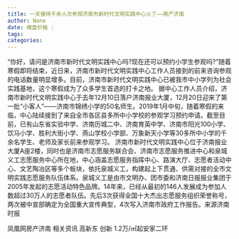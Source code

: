 ```yaml
---
title: 一天接待千余人次参观济南市新时代文明实践中心火了——房产济南
author: None
date: 楼盘价格 : 
tags: 
categories: 
---
```

                        
<!-- more -->
“你好，请问是济南市新时代文明实践中心吗?现在还可以预约小学生参观吗?”随着寒假即将结束，近日来，济南市新时代文明实践中心工作人员接到的前来咨询参观的电话数量明显增多。目前，济南市新时代文明实践中心已被我市中小学列为社会实践基地，这个寒假成为了众多学生首选的打卡之地。
据中心工作人员介绍，济南市新时代文明实践中心于去年12月10日落户济南报业大厦，12月20日迎来了第一批“小客人”——济南市锦绣小学的50名师生。2019年1月中旬，随着寒假的来临，中心陆续接到了来自全市各区县多所中小学校的参观学习预约申请。截至目前，已有山东省实验中学、济南历城二中、济南育英中学、济南市阳光100小学、饮马小学、胜利大街小学、燕山学校小学部、万象新天小学等30多所中小学的千余名学生、老师及家长前来参观学习。
济南市新时代文明实践中心位于济南报业大厦A座2楼，同时也是济南市志愿服务联合会、济南市志愿服务推进中心和泉城义工志愿服务中心所在地，中心涵盖志愿服务指挥中心、路演大厅、志愿者活动中心、文艺陶冶区等多个板块，依托泉城义工，构建起上下贯通、供需对接的全市文明实践志愿服务队伍体系。泉城义工是由市文明办、团市委和济南日报报业集团于2005年发起的志愿活动特色品牌。14年来，已经从最初的146人发展成为参加人数超过30万人的志愿者队伍。先后3次获得全国十大杰出志愿服务组织荣誉称号，两次被中宣部确定为全国重大宣传典型，4次写入济南市政府工作报告。来源济南时报
                        
                        
                        
                        
                                        
                    
                    
                
                    
                    
                    
                
                    
                
凤凰网房产济南
相关资讯
高新东 创新
1.2万/㎡起安家二环
	                        
	                    
	                        
	                    
